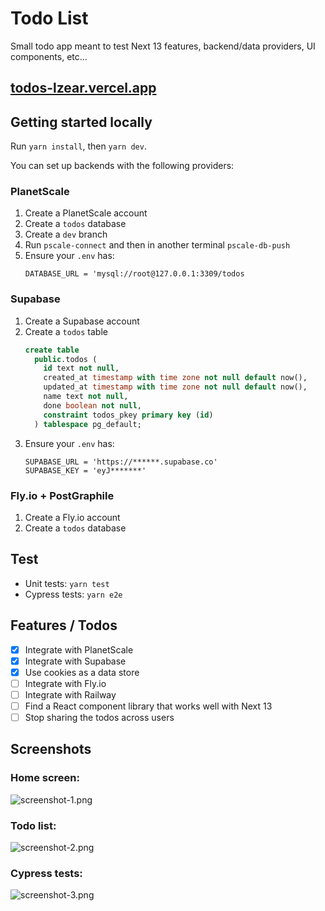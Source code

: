 # Todo List

Small todo app meant to test Next 13 features, backend/data providers, UI components, etc...

## [todos-lzear.vercel.app](https://todos-lzear.vercel.app)

## Getting started locally

Run `yarn install`, then `yarn dev`.

You can set up backends with the following providers:

### PlanetScale

1. Create a PlanetScale account
2. Create a `todos` database
3. Create a `dev` branch
4. Run `pscale-connect` and then in another terminal `pscale-db-push`
5. Ensure your `.env` has:
    ```
    DATABASE_URL = 'mysql://root@127.0.0.1:3309/todos
   ```

### Supabase

1. Create a Supabase account
2. Create a `todos` table
   ```sql
   create table
     public.todos (
       id text not null,
       created_at timestamp with time zone not null default now(),
       updated_at timestamp with time zone not null default now(),
       name text not null,
       done boolean not null,
       constraint todos_pkey primary key (id)
     ) tablespace pg_default;
   ```
3. Ensure your `.env` has:
    ```
    SUPABASE_URL = 'https://******.supabase.co'
    SUPABASE_KEY = 'eyJ*******'
   ```

### Fly.io + PostGraphile

1. Create a Fly.io account
2. Create a `todos` database

## Test

* Unit tests: `yarn test`
* Cypress tests: `yarn e2e`

## Features / Todos

- [x] Integrate with PlanetScale
- [x] Integrate with Supabase
- [x] Use cookies as a data store
- [ ] Integrate with Fly.io
- [ ] Integrate with Railway
- [ ] Find a React component library that works well with Next 13
- [ ] Stop sharing the todos across users

## Screenshots

### Home screen:
![screenshot-1.png](screenshots/screenshot-1.png)

### Todo list:
![screenshot-2.png](screenshots/screenshot-2.png)

### Cypress tests:
![screenshot-3.png](screenshots/screenshot-3.png)
